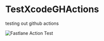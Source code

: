 # TestXcodeGHActions
testing out github actions

![Fastlane Action Test](https://github.com/proskd/TestXcodeGHActions/workflows/Fastlane%20Action%20Test/badge.svg)